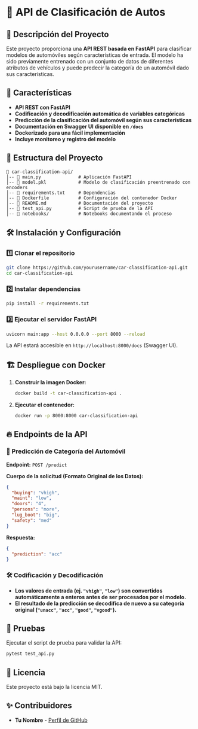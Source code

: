 # 🚗 API de Clasificación de Autos

## 📌 Descripción del Proyecto
Este proyecto proporciona una **API REST basada en FastAPI** para clasificar modelos de automóviles según características de entrada. El modelo ha sido previamente entrenado con un conjunto de datos de diferentes atributos de vehículos y puede predecir la categoría de un automóvil dado sus características.

## 🚀 Características
- **API REST con FastAPI**
- **Codificación y decodificación automática de variables categóricas**
- **Predicción de la clasificación del automóvil según sus características**
- **Documentación en Swagger UI disponible en `/docs`**
- **Dockerizado para una fácil implementación**
- **Incluye monitoreo y registro del modelo**

## 📂 Estructura del Proyecto
```
📁 car-classification-api/
│-- 📄 main.py              # Aplicación FastAPI
│-- 📄 model.pkl            # Modelo de clasificación preentrenado con encoders
│-- 📄 requirements.txt     # Dependencias
│-- 📄 Dockerfile           # Configuración del contenedor Docker
│-- 📄 README.md            # Documentación del proyecto
│-- 📄 test_api.py          # Script de prueba de la API
│-- 📁 notebooks/           # Notebooks documentando el proceso
```

## 🛠️ Instalación y Configuración
### 1️⃣ Clonar el repositorio
```bash
git clone https://github.com/yourusername/car-classification-api.git
cd car-classification-api
```

### 2️⃣ Instalar dependencias
```bash
pip install -r requirements.txt
```

### 3️⃣ Ejecutar el servidor FastAPI
```bash
uvicorn main:app --host 0.0.0.0 --port 8000 --reload
```
La API estará accesible en `http://localhost:8000/docs` (Swagger UI).

## 🏗️ Despliegue con Docker
1. **Construir la imagen Docker:**
   ```bash
   docker build -t car-classification-api .
   ```
2. **Ejecutar el contenedor:**
   ```bash
   docker run -p 8000:8000 car-classification-api
   ```

## 🔥 Endpoints de la API
### 🚀 Predicción de Categoría del Automóvil
**Endpoint:** `POST /predict`

**Cuerpo de la solicitud (Formato Original de los Datos):**
```json
{
  "buying": "vhigh",
  "maint": "low",
  "doors": "4",
  "persons": "more",
  "lug_boot": "big",
  "safety": "med"
}
```

**Respuesta:**
```json
{
  "prediction": "acc"
}
```

### 🛠️ Codificación y Decodificación
- **Los valores de entrada (ej. `"vhigh"`, `"low"`) son convertidos automáticamente a enteros antes de ser procesados por el modelo.**
- **El resultado de la predicción se decodifica de nuevo a su categoría original (`"unacc"`, `"acc"`, `"good"`, `"vgood"`).**

## 🧪 Pruebas
Ejecutar el script de prueba para validar la API:
```bash
pytest test_api.py
```

## 📜 Licencia
Este proyecto está bajo la licencia MIT.

## ✨ Contribuidores
- **Tu Nombre** - [Perfil de GitHub](https://github.com/santiloc-hub)

